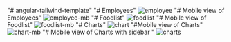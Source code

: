 "# angular-tailwind-template" 
"# Employees" 
![employee](https://github.com/Mahnoor12Fatima/angular-tailwind-template/assets/100063303/d04de86b-3709-4f95-b9c7-a3cd9be646d3)
"# Mobile view of Employees" 
![employee-mb](https://github.com/Mahnoor12Fatima/angular-tailwind-template/assets/100063303/7d1178e1-564c-4641-9dae-cc4bac52cfa1)
"# Foodlist" 
![foodlist](https://github.com/Mahnoor12Fatima/angular-tailwind-template/assets/100063303/6541539a-6a60-471f-abcb-46162ed68004)
"# Mobile view of Foodlist"
![foodlist-mb](https://github.com/Mahnoor12Fatima/angular-tailwind-template/assets/100063303/4033a53c-3e50-4fcc-976f-377c9e77d03a)
"# Charts"
![chart](https://github.com/Mahnoor12Fatima/angular-tailwind-template/assets/100063303/2ebbca99-8d5f-438e-9a23-86fa4b6920fb)
"#Mobile view of Charts"
![chart-mb](https://github.com/Mahnoor12Fatima/angular-tailwind-template/assets/100063303/977cf563-994b-4e58-b234-c9bbcebe6550)
"# Mobile view of Charts with sidebar "
![charts](https://github.com/Mahnoor12Fatima/angular-tailwind-template/assets/100063303/e3bd743b-e0f7-4c43-94be-77679537b6f9)
